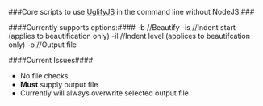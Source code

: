 ###Core scripts to use [UglifyJS](https://github.com/mishoo/UglifyJS, "UglifyJS") in the command line without NodeJS.###

####Currently supports options:####
	-b //Beautify
	-is //Indent start (applies to beautification only)
	-il //Indent level (applices to beautifcation only)
	-o //Output file

####Current Issues####
* No file checks
* **Must** supply output file
* Currently will always overwrite selected output file